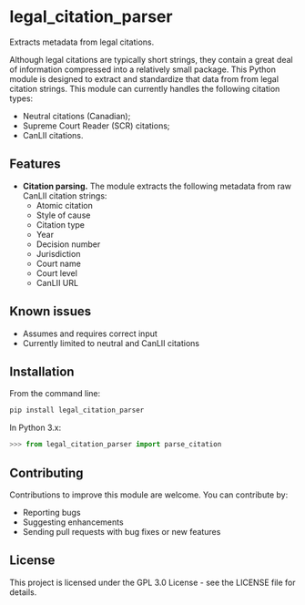 # legal_citation_parser
Extracts metadata from legal citations.

Although legal citations are typically short strings, they contain a great deal of information compressed into a relatively small package. This Python module is designed to extract and standardize that data from from legal citation strings. This module can currently handles the following citation types:

* Neutral citations (Canadian);
* Supreme Court Reader (SCR) citations;
* CanLII citations.

## Features

- **Citation parsing.** The module extracts the following metadata from raw CanLII citation strings:
  - Atomic citation
  - Style of cause
  - Citation type
  - Year
  - Decision number
  - Jurisdiction
  - Court name
  - Court level
  - CanLII URL

## Known issues
- Assumes and requires correct input
- Currently limited to neutral and CanLII citations


## Installation

From the command line:

```bash
pip install legal_citation_parser
```

In Python 3.x:

```python
>>> from legal_citation_parser import parse_citation
```

## Contributing

Contributions to improve this module are welcome. You can contribute by:
* Reporting bugs
* Suggesting enhancements
* Sending pull requests with bug fixes or new features

## License

This project is licensed under the GPL 3.0 License - see the LICENSE file for details.

